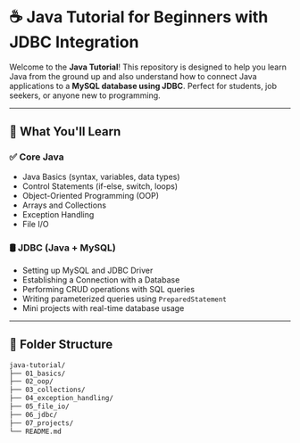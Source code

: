 # ☕ Java Tutorial for Beginners with JDBC Integration

Welcome to the **Java Tutorial**! This repository is designed to help you learn Java from the ground up and also understand how to connect Java applications to a **MySQL database using JDBC**. Perfect for students, job seekers, or anyone new to programming.

---

## 📘 What You'll Learn

### ✅ Core Java
- Java Basics (syntax, variables, data types)
- Control Statements (if-else, switch, loops)
- Object-Oriented Programming (OOP)
- Arrays and Collections
- Exception Handling
- File I/O

### 🛢️ JDBC (Java + MySQL)
- Setting up MySQL and JDBC Driver
- Establishing a Connection with a Database
- Performing CRUD operations with SQL queries
- Writing parameterized queries using `PreparedStatement`
- Mini projects with real-time database usage

---

## 📂 Folder Structure

```bash
java-tutorial/
├── 01_basics/
├── 02_oop/
├── 03_collections/
├── 04_exception_handling/
├── 05_file_io/
├── 06_jdbc/
├── 07_projects/
└── README.md

